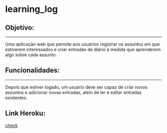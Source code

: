 # learning_log

## Objetivo:
<hr>
Uma aplicação web que permite aos usuários registrar os assuntos em que estiverem interessados e criar entradas de diário à medida que aprenderem algo sobre cada assunto.

## Funcionalidades:
<hr>
Depois que estiver logado, um usuário deve ser capaz de criar novos assuntos e adicionar novas entradas, além de ler e editar entradas existentes.

## Link Heroku:
[check](https://montalvas-learning-log.herokuapp.com/)
